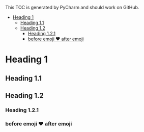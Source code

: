 This TOC is generated by PyCharm and should work on GitHub.
<!-- TOC -->
* [Heading 1](#heading-1)
  * [Heading 1.1](#heading-11)
  * [Heading 1.2](#heading-12)
    * [Heading 1.2.1](#heading-121)
    * [before emoji ❤️ after emoji](#before-emoji--after-emoji)
<!-- TOC -->

# Heading 1

## Heading 1.1

## Heading 1.2

### Heading 1.2.1

### before emoji ❤️ after emoji
